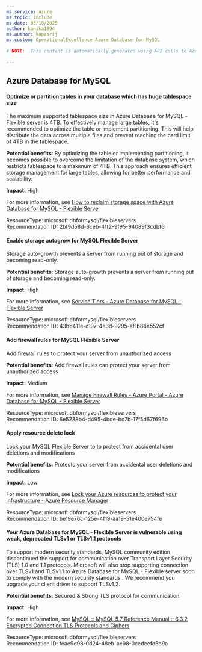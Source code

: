 ```yaml
---
ms.service: azure
ms.topic: include
ms.date: 03/18/2025
author: kanika1894
ms.author: kapasrij
ms.custom: OperationalExcellence Azure Database for MySQL
  
# NOTE:  This content is automatically generated using API calls to Azure. Any edits made on these files will be overwritten in the next run of the script. 
  
---
```

  
## Azure Database for MySQL  
  
<!--2bf9d58d-6ceb-41f2-9f95-94089f3cdbf6_begin-->

#### Optimize or partition tables in your database which has huge tablespace size  
  
The maximum supported tablespace size in Azure Database for MySQL -Flexible server is 4TB. To effectively manage large tables, it's recommended to optimize the table or implement partitioning. This will help distribute the data across multiple files and prevent reaching the hard limit of 4TB in the tablespace.  
  
**Potential benefits**: By optimizing the table or implementing partitioning, it becomes possible to overcome the limitation of the database system, which restricts tablespace to a maximum of 4TB. This approach ensures efficient storage management for large tables, allowing for better performance and scalability.  

**Impact:** High
  
For more information, see [How to reclaim storage space with Azure Database for MySQL - Flexible Server](https://techcommunity.microsoft.com/t5/azure-database-for-mysql-blog/how-to-reclaim-storage-space-with-azure-database-for-mysql/ba-p/3615876)  

ResourceType: microsoft.dbformysql/flexibleservers  
Recommendation ID: 2bf9d58d-6ceb-41f2-9f95-94089f3cdbf6  


<!--2bf9d58d-6ceb-41f2-9f95-94089f3cdbf6_end-->

<!--43b6411e-c197-4e3d-9295-af1b84e552cf_begin-->

#### Enable storage autogrow for MySQL Flexible Server  
  
Storage auto-growth prevents a server from running out of storage and becoming read-only.  
  
**Potential benefits**: Storage auto-growth prevents a server from running out of storage and becoming read-only.  

**Impact:** High
  
For more information, see [Service Tiers - Azure Database for MySQL - Flexible Server](/azure/mysql/flexible-server/concepts-service-tiers-storage#storage-auto-grow)  

ResourceType: microsoft.dbformysql/flexibleservers  
Recommendation ID: 43b6411e-c197-4e3d-9295-af1b84e552cf  


<!--43b6411e-c197-4e3d-9295-af1b84e552cf_end-->

<!--6e5238b4-d495-4bde-bc7b-17f5d67f696b_begin-->

#### Add firewall rules for MySQL Flexible Server  
  
Add firewall rules to protect your server from unauthorized access  
  
**Potential benefits**: Add firewall rules can protect your server from unauthorized access  

**Impact:** Medium
  
For more information, see [Manage Firewall Rules - Azure Portal - Azure Database for MySQL - Flexible Server](/azure/mysql/flexible-server/how-to-manage-firewall-portal)  

ResourceType: microsoft.dbformysql/flexibleservers  
Recommendation ID: 6e5238b4-d495-4bde-bc7b-17f5d67f696b  


<!--6e5238b4-d495-4bde-bc7b-17f5d67f696b_end-->

<!--be19e76c-125e-4f19-aa19-51e400e754fe_begin-->

#### Apply resource delete lock  
  
Lock your MySQL Flexible Server to to protect from accidental user deletions and modifications  
  
**Potential benefits**: Protects your server from accidental user deletions and modifications  

**Impact:** Low
  
For more information, see [Lock your Azure resources to protect your infrastructure - Azure Resource Manager](/azure/azure-resource-manager/management/lock-resources)  

ResourceType: microsoft.dbformysql/flexibleservers  
Recommendation ID: be19e76c-125e-4f19-aa19-51e400e754fe  


<!--be19e76c-125e-4f19-aa19-51e400e754fe_end-->

<!--feae9d98-0d24-48eb-ac98-0cedeefd5b9a_begin-->

#### Your Azure Database for MySQL - Flexible Server is vulnerable using weak, deprecated TLSv1 or TLSv1.1 protocols  
  
To support modern security standards, MySQL community edition discontinued the support for communication over Transport Layer Security (TLS) 1.0 and 1.1 protocols. Microsoft will also stop supporting connection over TLSv1 and TLSv1.1 to Azure Database for MySQL - Flexible server soon to comply with the modern security standards . We recommend you upgrade your client driver to support TLSv1.2.  
  
**Potential benefits**: Secured & Strong TLS protocol for communication  

**Impact:** High
  
For more information, see [MySQL :: MySQL 5.7 Reference Manual :: 6.3.2 Encrypted Connection TLS Protocols and Ciphers](https://aka.ms/encrypted_connection_deprecated_protocols)  

ResourceType: microsoft.dbformysql/flexibleservers  
Recommendation ID: feae9d98-0d24-48eb-ac98-0cedeefd5b9a  


<!--feae9d98-0d24-48eb-ac98-0cedeefd5b9a_end-->

<!--articleBody-->
